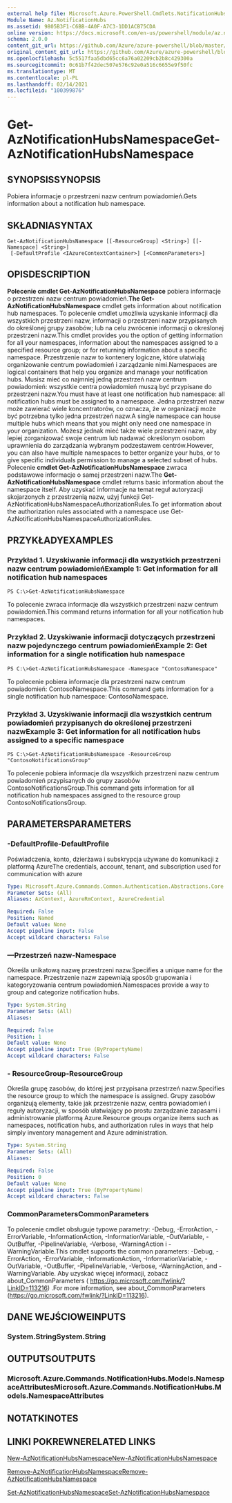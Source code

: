 ```yaml
---
external help file: Microsoft.Azure.PowerShell.Cmdlets.NotificationHubs.dll-Help.xml
Module Name: Az.NotificationHubs
ms.assetid: 9805B3F1-C6BB-4A0F-A7C3-1DD1ACB75CDA
online version: https://docs.microsoft.com/en-us/powershell/module/az.notificationhubs/get-aznotificationhubsnamespace
schema: 2.0.0
content_git_url: https://github.com/Azure/azure-powershell/blob/master/src/NotificationHubs/NotificationHubs/help/Get-AzNotificationHubsNamespace.md
original_content_git_url: https://github.com/Azure/azure-powershell/blob/master/src/NotificationHubs/NotificationHubs/help/Get-AzNotificationHubsNamespace.md
ms.openlocfilehash: 5c5517faa5dbd65cc6a76a02209cb2b8c429300a
ms.sourcegitcommit: 0c61b7f42dec507e576c92e0a516c6655e9f50fc
ms.translationtype: MT
ms.contentlocale: pl-PL
ms.lasthandoff: 02/14/2021
ms.locfileid: "100399876"
---
```

# <span data-ttu-id="0d485-101">Get-AzNotificationHubsNamespace</span><span class="sxs-lookup"><span data-stu-id="0d485-101">Get-AzNotificationHubsNamespace</span></span>

## <span data-ttu-id="0d485-102">SYNOPSIS</span><span class="sxs-lookup"><span data-stu-id="0d485-102">SYNOPSIS</span></span>
<span data-ttu-id="0d485-103">Pobiera informacje o przestrzeni nazw centrum powiadomień.</span><span class="sxs-lookup"><span data-stu-id="0d485-103">Gets information about a notification hub namespace.</span></span>

## <span data-ttu-id="0d485-104">SKŁADNIA</span><span class="sxs-lookup"><span data-stu-id="0d485-104">SYNTAX</span></span>

```
Get-AzNotificationHubsNamespace [[-ResourceGroup] <String>] [[-Namespace] <String>]
 [-DefaultProfile <IAzureContextContainer>] [<CommonParameters>]
```

## <span data-ttu-id="0d485-105">OPIS</span><span class="sxs-lookup"><span data-stu-id="0d485-105">DESCRIPTION</span></span>
<span data-ttu-id="0d485-106">**Polecenie cmdlet Get-AzNotificationHubsNamespace** pobiera informacje o przestrzeni nazw centrum powiadomień.</span><span class="sxs-lookup"><span data-stu-id="0d485-106">**The Get-AzNotificationHubsNamespace** cmdlet gets information about notification hub namespaces.</span></span>
<span data-ttu-id="0d485-107">To polecenie cmdlet umożliwia uzyskanie informacji dla wszystkich przestrzeni nazw, informacji o przestrzeni nazw przypisanych do określonej grupy zasobów; lub na celu zwrócenie informacji o określonej przestrzeni nazw.</span><span class="sxs-lookup"><span data-stu-id="0d485-107">This cmdlet provides you the option of getting information for all your namespaces, information about the namespaces assigned to a specified resource group; or for returning information about a specific namespace.</span></span>
<span data-ttu-id="0d485-108">Przestrzenie nazw to kontenery logiczne, które ułatwiają organizowanie centrum powiadomień i zarządzanie nimi.</span><span class="sxs-lookup"><span data-stu-id="0d485-108">Namespaces are logical containers that help you organize and manage your notification hubs.</span></span>
<span data-ttu-id="0d485-109">Musisz mieć co najmniej jedną przestrzeń nazw centrum powiadomień: wszystkie centra powiadomień muszą być przypisane do przestrzeni nazw.</span><span class="sxs-lookup"><span data-stu-id="0d485-109">You must have at least one notification hub namespace: all notification hubs must be assigned to a namespace.</span></span>
<span data-ttu-id="0d485-110">Jedna przestrzeń nazw może zawierać wiele koncentratorów, co oznacza, że w organizacji może być potrzebna tylko jedna przestrzeń nazw.</span><span class="sxs-lookup"><span data-stu-id="0d485-110">A single namespace can house multiple hubs which means that you might only need one namespace in your organization.</span></span>
<span data-ttu-id="0d485-111">Możesz jednak mieć także wiele przestrzeni nazw, aby lepiej zorganizować swoje centrum lub nadawać określonym osobom uprawnienia do zarządzania wybranym podzestawem centrów.</span><span class="sxs-lookup"><span data-stu-id="0d485-111">However, you can also have multiple namespaces to better organize your hubs, or to give specific individuals permission to manage a selected subset of hubs.</span></span>
<span data-ttu-id="0d485-112">Polecenie **cmdlet Get-AzNotificationHubsNamespace** zwraca podstawowe informacje o samej przestrzeni nazw.</span><span class="sxs-lookup"><span data-stu-id="0d485-112">The **Get-AzNotificationHubsNamespace** cmdlet returns basic information about the namespace itself.</span></span>
<span data-ttu-id="0d485-113">Aby uzyskać informacje na temat reguł autoryzacji skojarzonych z przestrzenią nazw, użyj funkcji Get-AzNotificationHubsNamespaceAuthorizationRules.</span><span class="sxs-lookup"><span data-stu-id="0d485-113">To get information about the authorization rules associated with a namespace use Get-AzNotificationHubsNamespaceAuthorizationRules.</span></span>

## <span data-ttu-id="0d485-114">PRZYKŁADY</span><span class="sxs-lookup"><span data-stu-id="0d485-114">EXAMPLES</span></span>

### <span data-ttu-id="0d485-115">Przykład 1. Uzyskiwanie informacji dla wszystkich przestrzeni nazw centrum powiadomień</span><span class="sxs-lookup"><span data-stu-id="0d485-115">Example 1: Get information for all notification hub namespaces</span></span>
```
PS C:\>Get-AzNotificationHubsNamespace
```

<span data-ttu-id="0d485-116">To polecenie zwraca informacje dla wszystkich przestrzeni nazw centrum powiadomień.</span><span class="sxs-lookup"><span data-stu-id="0d485-116">This command returns information for all your notification hub namespaces.</span></span>

### <span data-ttu-id="0d485-117">Przykład 2. Uzyskiwanie informacji dotyczących przestrzeni nazw pojedynczego centrum powiadomień</span><span class="sxs-lookup"><span data-stu-id="0d485-117">Example 2: Get information for a single notification hub namespace</span></span>
```
PS C:\>Get-AzNotificationHubsNamespace -Namespace "ContosoNamespace"
```

<span data-ttu-id="0d485-118">To polecenie pobiera informacje dla przestrzeni nazw centrum powiadomień: ContosoNamespace.</span><span class="sxs-lookup"><span data-stu-id="0d485-118">This command gets information for a single notification hub namespace: ContosoNamespace.</span></span>

### <span data-ttu-id="0d485-119">Przykład 3. Uzyskiwanie informacji dla wszystkich centrum powiadomień przypisanych do określonej przestrzeni nazw</span><span class="sxs-lookup"><span data-stu-id="0d485-119">Example 3: Get information for all notification hubs assigned to a specific namespace</span></span>
```
PS C:\>Get-AzNotificationHubsNamespace -ResourceGroup "ContosoNotificationsGroup"
```

<span data-ttu-id="0d485-120">To polecenie pobiera informacje dla wszystkich przestrzeni nazw centrum powiadomień przypisanych do grupy zasobów ContosoNotificationsGroup.</span><span class="sxs-lookup"><span data-stu-id="0d485-120">This command gets information for all notification hub namespaces assigned to the resource group ContosoNotificationsGroup.</span></span>

## <span data-ttu-id="0d485-121">PARAMETERS</span><span class="sxs-lookup"><span data-stu-id="0d485-121">PARAMETERS</span></span>

### <span data-ttu-id="0d485-122">-DefaultProfile</span><span class="sxs-lookup"><span data-stu-id="0d485-122">-DefaultProfile</span></span>
<span data-ttu-id="0d485-123">Poświadczenia, konto, dzierżawa i subskrypcja używane do komunikacji z platformą Azure</span><span class="sxs-lookup"><span data-stu-id="0d485-123">The credentials, account, tenant, and subscription used for communication with azure</span></span>

```yaml
Type: Microsoft.Azure.Commands.Common.Authentication.Abstractions.Core.IAzureContextContainer
Parameter Sets: (All)
Aliases: AzContext, AzureRmContext, AzureCredential

Required: False
Position: Named
Default value: None
Accept pipeline input: False
Accept wildcard characters: False
```

### <span data-ttu-id="0d485-124">—Przestrzeń nazw</span><span class="sxs-lookup"><span data-stu-id="0d485-124">-Namespace</span></span>
<span data-ttu-id="0d485-125">Określa unikatową nazwę przestrzeni nazw.</span><span class="sxs-lookup"><span data-stu-id="0d485-125">Specifies a unique name for the namespace.</span></span>
<span data-ttu-id="0d485-126">Przestrzenie nazw zapewniają sposób grupowania i kategoryzowania centrum powiadomień.</span><span class="sxs-lookup"><span data-stu-id="0d485-126">Namespaces provide a way to group and categorize notification hubs.</span></span>

```yaml
Type: System.String
Parameter Sets: (All)
Aliases:

Required: False
Position: 1
Default value: None
Accept pipeline input: True (ByPropertyName)
Accept wildcard characters: False
```

### <span data-ttu-id="0d485-127">- ResourceGroup</span><span class="sxs-lookup"><span data-stu-id="0d485-127">-ResourceGroup</span></span>
<span data-ttu-id="0d485-128">Określa grupę zasobów, do której jest przypisana przestrzeń nazw.</span><span class="sxs-lookup"><span data-stu-id="0d485-128">Specifies the resource group to which the namespace is assigned.</span></span>
<span data-ttu-id="0d485-129">Grupy zasobów organizują elementy, takie jak przestrzenie nazw, centra powiadomień i reguły autoryzacji, w sposób ułatwiający po prostu zarządzanie zapasami i administrowanie platformą Azure.</span><span class="sxs-lookup"><span data-stu-id="0d485-129">Resource groups organize items such as namespaces, notification hubs, and authorization rules in ways that help simply inventory management and Azure administration.</span></span>

```yaml
Type: System.String
Parameter Sets: (All)
Aliases:

Required: False
Position: 0
Default value: None
Accept pipeline input: True (ByPropertyName)
Accept wildcard characters: False
```

### <span data-ttu-id="0d485-130">CommonParameters</span><span class="sxs-lookup"><span data-stu-id="0d485-130">CommonParameters</span></span>
<span data-ttu-id="0d485-131">To polecenie cmdlet obsługuje typowe parametry: -Debug, -ErrorAction, -ErrorVariable, -InformationAction, -InformationVariable, -OutVariable, -OutBuffer, -PipelineVariable, -Verbose, -WarningAction i -WarningVariable.</span><span class="sxs-lookup"><span data-stu-id="0d485-131">This cmdlet supports the common parameters: -Debug, -ErrorAction, -ErrorVariable, -InformationAction, -InformationVariable, -OutVariable, -OutBuffer, -PipelineVariable, -Verbose, -WarningAction, and -WarningVariable.</span></span> <span data-ttu-id="0d485-132">Aby uzyskać więcej informacji, zobacz about_CommonParameters ( https://go.microsoft.com/fwlink/?LinkID=113216) .</span><span class="sxs-lookup"><span data-stu-id="0d485-132">For more information, see about_CommonParameters (https://go.microsoft.com/fwlink/?LinkID=113216).</span></span>

## <span data-ttu-id="0d485-133">DANE WEJŚCIOWE</span><span class="sxs-lookup"><span data-stu-id="0d485-133">INPUTS</span></span>

### <span data-ttu-id="0d485-134">System.String</span><span class="sxs-lookup"><span data-stu-id="0d485-134">System.String</span></span>

## <span data-ttu-id="0d485-135">OUTPUTS</span><span class="sxs-lookup"><span data-stu-id="0d485-135">OUTPUTS</span></span>

### <span data-ttu-id="0d485-136">Microsoft.Azure.Commands.NotificationHubs.Models.NamespaceAttributes</span><span class="sxs-lookup"><span data-stu-id="0d485-136">Microsoft.Azure.Commands.NotificationHubs.Models.NamespaceAttributes</span></span>

## <span data-ttu-id="0d485-137">NOTATKI</span><span class="sxs-lookup"><span data-stu-id="0d485-137">NOTES</span></span>

## <span data-ttu-id="0d485-138">LINKI POKREWNE</span><span class="sxs-lookup"><span data-stu-id="0d485-138">RELATED LINKS</span></span>


[<span data-ttu-id="0d485-139">New-AzNotificationHubsNamespace</span><span class="sxs-lookup"><span data-stu-id="0d485-139">New-AzNotificationHubsNamespace</span></span>](./New-AzNotificationHubsNamespace.md)

[<span data-ttu-id="0d485-140">Remove-AzNotificationHubsNamespace</span><span class="sxs-lookup"><span data-stu-id="0d485-140">Remove-AzNotificationHubsNamespace</span></span>](./Remove-AzNotificationHubsNamespace.md)

[<span data-ttu-id="0d485-141">Set-AzNotificationHubsNamespace</span><span class="sxs-lookup"><span data-stu-id="0d485-141">Set-AzNotificationHubsNamespace</span></span>](./Set-AzNotificationHubsNamespace.md)


